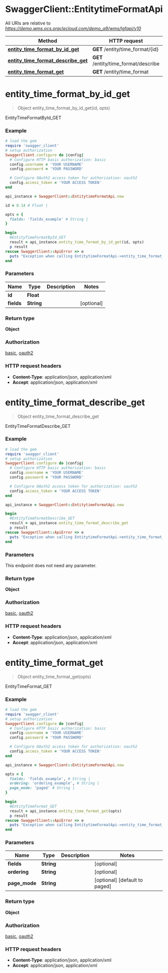# SwaggerClient::EntitytimeFormatApi

All URIs are relative to *https://demo.wms.ocs.oraclecloud.com/demo_a9/wms/lgfapi/v10*

Method | HTTP request | Description
------------- | ------------- | -------------
[**entity_time_format_by_id_get**](EntitytimeFormatApi.md#entity_time_format_by_id_get) | **GET** /entity/time_format/{id} | EntityTimeFormatById_GET
[**entity_time_format_describe_get**](EntitytimeFormatApi.md#entity_time_format_describe_get) | **GET** /entity/time_format/describe | EntityTimeFormatDescribe_GET
[**entity_time_format_get**](EntitytimeFormatApi.md#entity_time_format_get) | **GET** /entity/time_format | EntityTimeFormat_GET


# **entity_time_format_by_id_get**
> Object entity_time_format_by_id_get(id, opts)

EntityTimeFormatById_GET



### Example
```ruby
# load the gem
require 'swagger_client'
# setup authorization
SwaggerClient.configure do |config|
  # Configure HTTP basic authorization: basic
  config.username = 'YOUR USERNAME'
  config.password = 'YOUR PASSWORD'

  # Configure OAuth2 access token for authorization: oauth2
  config.access_token = 'YOUR ACCESS TOKEN'
end

api_instance = SwaggerClient::EntitytimeFormatApi.new

id = 8.14 # Float | 

opts = { 
  fields: 'fields_example' # String | 
}

begin
  #EntityTimeFormatById_GET
  result = api_instance.entity_time_format_by_id_get(id, opts)
  p result
rescue SwaggerClient::ApiError => e
  puts "Exception when calling EntitytimeFormatApi->entity_time_format_by_id_get: #{e}"
end
```

### Parameters

Name | Type | Description  | Notes
------------- | ------------- | ------------- | -------------
 **id** | **Float**|  | 
 **fields** | **String**|  | [optional] 

### Return type

**Object**

### Authorization

[basic](../README.md#basic), [oauth2](../README.md#oauth2)

### HTTP request headers

 - **Content-Type**: application/json, application/xml
 - **Accept**: application/json, application/xml



# **entity_time_format_describe_get**
> Object entity_time_format_describe_get

EntityTimeFormatDescribe_GET



### Example
```ruby
# load the gem
require 'swagger_client'
# setup authorization
SwaggerClient.configure do |config|
  # Configure HTTP basic authorization: basic
  config.username = 'YOUR USERNAME'
  config.password = 'YOUR PASSWORD'

  # Configure OAuth2 access token for authorization: oauth2
  config.access_token = 'YOUR ACCESS TOKEN'
end

api_instance = SwaggerClient::EntitytimeFormatApi.new

begin
  #EntityTimeFormatDescribe_GET
  result = api_instance.entity_time_format_describe_get
  p result
rescue SwaggerClient::ApiError => e
  puts "Exception when calling EntitytimeFormatApi->entity_time_format_describe_get: #{e}"
end
```

### Parameters
This endpoint does not need any parameter.

### Return type

**Object**

### Authorization

[basic](../README.md#basic), [oauth2](../README.md#oauth2)

### HTTP request headers

 - **Content-Type**: application/json, application/xml
 - **Accept**: application/json, application/xml



# **entity_time_format_get**
> Object entity_time_format_get(opts)

EntityTimeFormat_GET



### Example
```ruby
# load the gem
require 'swagger_client'
# setup authorization
SwaggerClient.configure do |config|
  # Configure HTTP basic authorization: basic
  config.username = 'YOUR USERNAME'
  config.password = 'YOUR PASSWORD'

  # Configure OAuth2 access token for authorization: oauth2
  config.access_token = 'YOUR ACCESS TOKEN'
end

api_instance = SwaggerClient::EntitytimeFormatApi.new

opts = { 
  fields: 'fields_example', # String | 
  ordering: 'ordering_example', # String | 
  page_mode: 'paged' # String | 
}

begin
  #EntityTimeFormat_GET
  result = api_instance.entity_time_format_get(opts)
  p result
rescue SwaggerClient::ApiError => e
  puts "Exception when calling EntitytimeFormatApi->entity_time_format_get: #{e}"
end
```

### Parameters

Name | Type | Description  | Notes
------------- | ------------- | ------------- | -------------
 **fields** | **String**|  | [optional] 
 **ordering** | **String**|  | [optional] 
 **page_mode** | **String**|  | [optional] [default to paged]

### Return type

**Object**

### Authorization

[basic](../README.md#basic), [oauth2](../README.md#oauth2)

### HTTP request headers

 - **Content-Type**: application/json, application/xml
 - **Accept**: application/json, application/xml



